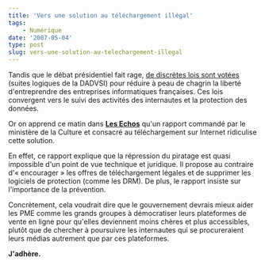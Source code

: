 ```yaml
---
title: 'Vers une solution au téléchargement illégal'
tags:
    - Numérique
date: '2007-05-04'
type: post
slug: vers-une-solution-au-telechargement-illegal
---
```


Tandis que le débat présidentiel fait rage, [de discrètes lois sont votées](http://www.lemonde.fr/idees/article/2007/04/20/l-etat-veut-il-tuer-internet-en-france-par-philippe-jannet_899116_3232.html) (suites logiques de la DADVSI) pour réduire à peau de chagrin la liberté d'entreprendre des entreprises informatiques françaises. Ces lois convergent vers le suivi des activités des internautes et la protection des données.

Or on apprend ce matin dans [**Les Echos**](http://recherche.lesechos.fr) qu'un rapport commandé par le ministère de la Culture et consacré au téléchargement sur Internet ridiculise cette solution.

En effet, ce rapport explique que la répression du piratage est quasi impossible d'un point de vue technique et juridique. Il propose au contraire d'«&nbsp;encourager&nbsp;» les offres de téléchargement légales et de supprimer les logiciels de protection (comme les DRM). De plus, le rapport insiste sur l'importance de la prévention.

Concrètement, cela voudrait dire que le gouvernement devrais mieux aider les PME comme les grands groupes à démocratiser leurs plateformes de vente en ligne pour qu'elles deviennent moins chères et plus accessibles, plutôt que de chercher à poursuivre les internautes qui se procureraient leurs médias autrement que par ces plateformes.

**J'adhère.**
